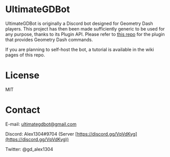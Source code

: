# UltimateGDBot

UltimateGDBot is originally a Discord bot designed for Geometry Dash players. This project has then been made sufficiently generic to be used for any purpose, thanks to its Plugin API.
Please refer to [this repo](https://github.com/Alex1304/ultimategdbot-gd-plugin) for the plugin that provides Geometry Dash commands.

If you are planning to self-host the bot, a tutorial is available in the wiki pages of this repo.

# License

MIT

# Contact

E-mail: ultimategdbot@gmail.com

Discord: Alex1304#9704 (Server [https://discord.gg/VpVdKvg](https://discord.gg/VpVdKvg))

Twitter: @gd_alex1304